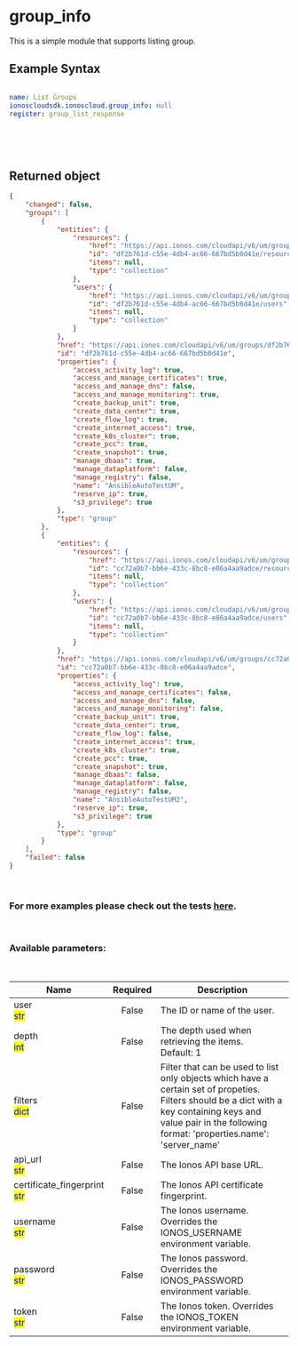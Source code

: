 # group_info

This is a simple module that supports listing group.

## Example Syntax


```yaml

name: List Groups
ionoscloudsdk.ionoscloud.group_info: null
register: group_list_response

```

&nbsp;

&nbsp;
## Returned object
```json
{
    "changed": false,
    "groups": [
        {
            "entities": {
                "resources": {
                    "href": "https://api.ionos.com/cloudapi/v6/um/groups/df2b761d-c55e-4db4-ac66-667bd5b0d41e/resources",
                    "id": "df2b761d-c55e-4db4-ac66-667bd5b0d41e/resources",
                    "items": null,
                    "type": "collection"
                },
                "users": {
                    "href": "https://api.ionos.com/cloudapi/v6/um/groups/df2b761d-c55e-4db4-ac66-667bd5b0d41e/users",
                    "id": "df2b761d-c55e-4db4-ac66-667bd5b0d41e/users",
                    "items": null,
                    "type": "collection"
                }
            },
            "href": "https://api.ionos.com/cloudapi/v6/um/groups/df2b761d-c55e-4db4-ac66-667bd5b0d41e",
            "id": "df2b761d-c55e-4db4-ac66-667bd5b0d41e",
            "properties": {
                "access_activity_log": true,
                "access_and_manage_certificates": true,
                "access_and_manage_dns": false,
                "access_and_manage_monitoring": true,
                "create_backup_unit": true,
                "create_data_center": true,
                "create_flow_log": true,
                "create_internet_access": true,
                "create_k8s_cluster": true,
                "create_pcc": true,
                "create_snapshot": true,
                "manage_dbaas": true,
                "manage_dataplatform": false,
                "manage_registry": false,
                "name": "AnsibleAutoTestUM",
                "reserve_ip": true,
                "s3_privilege": true
            },
            "type": "group"
        },
        {
            "entities": {
                "resources": {
                    "href": "https://api.ionos.com/cloudapi/v6/um/groups/cc72a0b7-bb6e-433c-8bc8-e06a4aa9adce/resources",
                    "id": "cc72a0b7-bb6e-433c-8bc8-e06a4aa9adce/resources",
                    "items": null,
                    "type": "collection"
                },
                "users": {
                    "href": "https://api.ionos.com/cloudapi/v6/um/groups/cc72a0b7-bb6e-433c-8bc8-e06a4aa9adce/users",
                    "id": "cc72a0b7-bb6e-433c-8bc8-e06a4aa9adce/users",
                    "items": null,
                    "type": "collection"
                }
            },
            "href": "https://api.ionos.com/cloudapi/v6/um/groups/cc72a0b7-bb6e-433c-8bc8-e06a4aa9adce",
            "id": "cc72a0b7-bb6e-433c-8bc8-e06a4aa9adce",
            "properties": {
                "access_activity_log": true,
                "access_and_manage_certificates": false,
                "access_and_manage_dns": false,
                "access_and_manage_monitoring": false,
                "create_backup_unit": true,
                "create_data_center": true,
                "create_flow_log": false,
                "create_internet_access": true,
                "create_k8s_cluster": true,
                "create_pcc": true,
                "create_snapshot": true,
                "manage_dbaas": false,
                "manage_dataplatform": false,
                "manage_registry": false,
                "name": "AnsibleAutoTestUM2",
                "reserve_ip": true,
                "s3_privilege": true
            },
            "type": "group"
        }
    ],
    "failed": false
}

```

&nbsp;
### For more examples please check out the tests [here](https://github.com/ionos-cloud/module-ansible/tree/master/tests/user-management).

&nbsp;
### Available parameters:
&nbsp;

<table data-full-width="true">
  <thead>
    <tr>
      <th width="22.8vw">Name</th>
      <th width="10.8vw" align="center">Required</th>
      <th>Description</th>
    </tr>
  </thead>
  <tbody>
  <tr>
  <td>user<br/><mark style="color:blue;">str</mark></td>
  <td align="center">False</td>
  <td>The ID or name of the user.</td>
  </tr>
  <tr>
  <td>depth<br/><mark style="color:blue;">int</mark></td>
  <td align="center">False</td>
  <td>The depth used when retrieving the items.<br />Default: 1</td>
  </tr>
  <tr>
  <td>filters<br/><mark style="color:blue;">dict</mark></td>
  <td align="center">False</td>
  <td>Filter that can be used to list only objects which have a certain set of propeties. Filters should be a dict with a key containing keys and value pair in the following format: 'properties.name': 'server_name'</td>
  </tr>
  <tr>
  <td>api_url<br/><mark style="color:blue;">str</mark></td>
  <td align="center">False</td>
  <td>The Ionos API base URL.</td>
  </tr>
  <tr>
  <td>certificate_fingerprint<br/><mark style="color:blue;">str</mark></td>
  <td align="center">False</td>
  <td>The Ionos API certificate fingerprint.</td>
  </tr>
  <tr>
  <td>username<br/><mark style="color:blue;">str</mark></td>
  <td align="center">False</td>
  <td>The Ionos username. Overrides the IONOS_USERNAME environment variable.</td>
  </tr>
  <tr>
  <td>password<br/><mark style="color:blue;">str</mark></td>
  <td align="center">False</td>
  <td>The Ionos password. Overrides the IONOS_PASSWORD environment variable.</td>
  </tr>
  <tr>
  <td>token<br/><mark style="color:blue;">str</mark></td>
  <td align="center">False</td>
  <td>The Ionos token. Overrides the IONOS_TOKEN environment variable.</td>
  </tr>
  </tbody>
</table>
